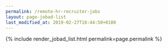 ```yaml
---
permalink: /remote-hr-recruiter-jobs
layout: page-jobad-list
last_modified_at: 2019-02-27T18:44:50+0100
---
```

{% include render_jobad_list.html permalink=page.permalink %}
